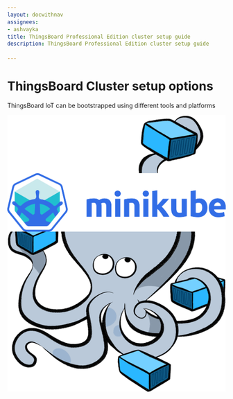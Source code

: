 ```yaml
---
layout: docwithnav
assignees:
- ashvayka
title: ThingsBoard Professional Edition cluster setup guide
description: ThingsBoard Professional Edition cluster setup guide

---
```


<div class="installation-options">
    <div class="install-options-header">
       <div class="install-options-hero">
          <div class="container">
            <div class="install-options-hero-content">
                <h1>ThingsBoard Cluster setup options</h1>
                <div class="install-options-description">
                    <p>
                        ThingsBoard IoT can be bootstrapped using different tools and platforms
                    </p>
                </div>
            </div>            
            <div class="col-lg-12 deployment-container one-line-deployment-container">
                <div class="deployment-div">
                    <div class="container">
                        <div class="deployment-section deployment-on-premise" id="onPremise">
                           <div class="deployment-cards">
                                <div class="deployment-cards-container">
                                    <div class="deployment-card-block">
                                        <a href="/docs/user-guide/install/pe/cluster/docker-compose-setup/">
                                            <span>
                                                <div class="deployment-logo" style="height:134px">
                                                    <img width="" src="/images/install/cluster/docker-compose.png" title="Docker Compose" alt="Docker Compose">
                                                 </div>
                                            </span>
                                        </a>
                                    </div>
                                    <div class="deployment-card-block">
                                        <a href="/docs/user-guide/install/pe/cluster/minikube-cluster-setup/">
                                            <span>
                                                <div class="deployment-logo" style="height:134px">
                                                    <img width="" src="/images/install/cluster/minikube.png" title="Minikube" alt="Minikube">
                                                 </div>
                                            </span>
                                        </a>
                                    </div>
                               </div>                    
                            </div>                        
                        </div>
                    </div>
                </div>    
            </div>
          </div>
       </div>
    </div>
</div>


<script type="text/javascript">

    inViewportDefer(function() {
        $(".deployment-cards .deployment-cards-container .deployment-card-block").inViewport(function(px){
            if(px >= 10) {
                $(this).addClass("animated zoomIn");
                return true;
            }
        });
    });

    jqueryDefer(function () {
    
        window.addEventListener('popstate', onPopStateCeInstallOptions);
        
        onPopStateCeInstallOptions();
        
    });
    
    function onPopStateCeInstallOptions() {
            var params = Qs.parse(window.location.search, { ignoreQueryPrefix: true });
            var targetId = params['ceInstallType'];
            if (!targetId) {
                targetId = 'onPremise';
            }
            selectTargetCeInstallOption('#'+targetId);
    }
        
    function selectTargetCeInstallOption(targetId) {
         $(".deployment-selector .deployment").removeClass("active");         
         $(".deployment-selector .deployment[data-toggle='"+targetId+"']").addClass("active");
         $(".deployment-selector .deployment[data-toggle='"+targetId+"'] .magic-radio").prop("checked", true);
         
         $('.deployment-div .deployment-section').removeClass("active");
         $('.deployment-div .deployment-section'+targetId).addClass("active");
         
         $('.deployment-div .deployment-section' + targetId + ' .deployment-card-block').addClass("animated zoomIn");
    }   

</script>